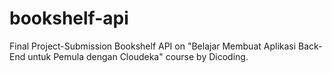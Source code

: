 # bookshelf-api
Final Project-Submission Bookshelf API on "Belajar Membuat Aplikasi Back-End untuk Pemula dengan Cloudeka" course by Dicoding.
